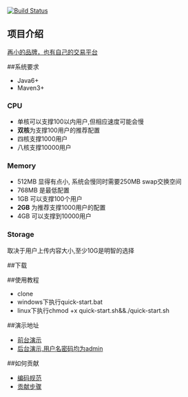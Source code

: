 [![Build Status](https://travis-ci.org/jlfex/hermes.svg)](https://travis-ci.org/jlfex/hermes)
## 项目介绍
[再小的品牌，也有自己的交易平台](https://github.com/jlfex/hermes)

##系统要求
- Java6+
- Maven3+

### CPU

- 单核可以支撑100以内用户,但相应速度可能会慢
- **双核**为支撑100用户的推荐配置
- 四核支撑1000用户
- 八核支撑10000用户

### Memory

- 512MB 显得有点小, 系统会慢同时需要250MB swap交换空间
- 768MB 是最低配置
- 1GB 可以支撑100个用户
- **2GB** 为推荐支撑1000用户的配置
- 4GB 可以支撑到10000用户

### Storage
取决于用户上传内容大小,至少10G是明智的选择

##下载

##使用教程
- clone
- windows下执行quick-start.bat
- linux下执行chmod +x quick-start.sh&&./quick-start.sh

##演示地址
* [前台演示](http://hermes.jlfex.com:8105/hermes-main)
* [后台演示,用户名密码均为admin](http://hermes.jlfex.com:8106/hermes-console)

##如何贡献
* [编码规范](https://github.com/jlfex/hermes/wiki/编码规范)
* [贡献步骤](https://github.com/jlfex/hermes/wiki/如何贡献)
